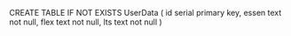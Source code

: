 CREATE TABLE IF NOT EXISTS UserData (
	id serial primary key,
	essen text not null,
	flex text not null,
	lts text not null
)